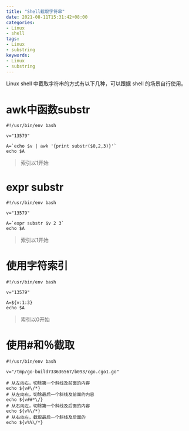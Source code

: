 ```yaml
---
title: "Shell截取字符串"
date: 2021-08-11T15:31:42+08:00
categories:
- Linux
- shell
tags:
- Linux
- substring
keywords:
- Linux
- substring
---
```


Linux shell 中截取字符串的方式有以下几种，可以跟据 shell 的场景自行使用。

<!--more-->

# awk中函数substr

```shell
#!/usr/bin/env bash

v="13579"

A=`echo $v | awk '{print substr($0,2,3)}'`
echo $A
```

> 索引以1开始

# expr substr

```shell 
#!/usr/bin/env bash

v="13579"

A=`expr substr $v 2 3`
echo $A
```

> 索引以1开始

# 使用字符索引

```shell
#!/usr/bin/env bash

v="13579"

A=${v:1:3}
echo $A
```

> 索引以0开始

# 使用\#和％截取

```shell
#!/usr/bin/env bash

v="/tmp/go-build733636567/b093/cgo.cgo1.go"

# 从左向右，切除第一个斜线及前面的内容
echo ${v#\/*}
# 从左向右，切除最后一个斜线及前面的内容
echo ${v##*\/}
# 从右向左，切除第一个斜线及后面的内容
echo ${v%\/*}
# 从右向左，截取最后一个斜线及后面的
echo ${v%%\/*}
```
